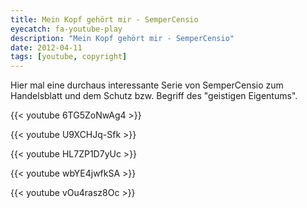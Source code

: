 ```yaml
---
title: Mein Kopf gehört mir - SemperCensio
eyecatch: fa-youtube-play
description: "Mein Kopf gehört mir - SemperCensio"
date: 2012-04-11
tags: [youtube, copyright]
---
```


Hier mal eine durchaus interessante Serie von SemperCensio zum
Handelsblatt und dem Schutz bzw. Begriff des "geistigen Eigentums".

{{< youtube 6TG5ZoNwAg4 >}}

{{< youtube U9XCHJq-Sfk >}}

{{< youtube HL7ZP1D7yUc >}}

{{< youtube wbYE4jwfkSA >}}

{{< youtube vOu4rasz8Oc >}}
